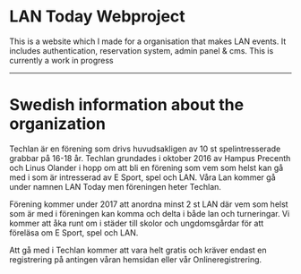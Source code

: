 # LAN Today Webproject
This is a website which I made for a organisation that makes LAN events. It includes authentication, reservation system, admin panel &amp; cms. This is currently a work in progress

-------------------------------------------------

# Swedish information about the organization
Techlan är en förening som drivs huvudsakligen av 10 st spelintresserade grabbar på 16-18 år. Techlan grundades i oktober 2016 av Hampus Precenth och Linus Olander i hopp om att bli en förening som vem som helst kan gå med i som är intresserad av E Sport, spel och LAN. Våra Lan kommer gå under namnen LAN Today men föreningen heter Techlan.

Förening kommer under 2017 att anordna minst 2 st LAN där vem som helst som är med i föreningen kan komma och delta i både lan och turneringar. Vi kommer att åka runt om i städer till skolor och ungdomsgårdar för att föreläsa om E Sport, spel och LAN. 

Att gå med i Techlan kommer att vara helt gratis och kräver endast en registrering på antingen våran hemsidan eller vår Onlineregistrering.
